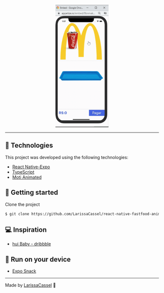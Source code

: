 <p align="center">
 <img title="appgif" src=".github/mac-aplication.gif" height="400"/> 
</p>

---

## 🧪 Technologies

This project was developed using the following technologies:

- [React Native-Expo](https://expo.io/)
- [TypeScript](https://www.typescriptlang.org/play#code/Q)
- [Moti Animated](https://moti.fyi/)

## 🚀 Getting started

Clone the project 

```bash
$ git clone https://github.com/LarissaCassel/react-native-fastfood-animation.git
```

## 💻 Inspiration

- [hui Baby - dribbble](https://dribbble.com/shots/5647210-Fast-food-application)

## 📱 Run on your device

- [Expo Snack](https://snack.expo.dev/@larissacassel/fast_food_aplication)

---
Made  by [LarissaCassel](https://www.instagram.com/larissacassel/?hl=pt) 👋